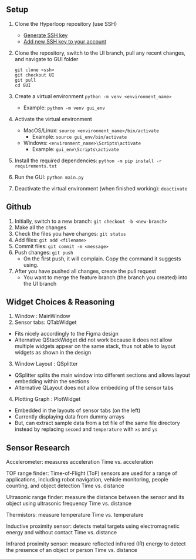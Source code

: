 ## Setup
1. Clone the Hyperloop repository (use SSH)
    * [Generate SSH key](https://docs.github.com/en/authentication/connecting-to-github-with-ssh/generating-a-new-ssh-key-and-adding-it-to-the-ssh-agent)
    * [Add new SSH key to your account](https://docs.github.com/en/authentication/connecting-to-github-with-ssh/adding-a-new-ssh-key-to-your-github-account)

2. Clone the repository, switch to the UI branch, pull any recent changes, and navigate to GUI folder
    ```
    git clone <ssh>
    git checkout UI
    git pull
    cd GUI
    ```

3. Create a virtual environment
    `python -m venv <environment_name>`
    * Example: `python -m venv gui_env`

4. Activate the virtual environment
    * MacOS/Linux: `source <environment_name>/bin/activate`
        * Example: `source gui_env/bin/activate`
    * Windows: `<environment_name>\Scripts\activate`
        * Example: `gui_env\Scripts\activate`

5. Install the required dependencies: `python -m pip install -r requirements.txt`

6. Run the GUI: `python main.py`

7. Deactivate the virtual environment (when finished working): `deactivate`

## Github
1. Initially, switch to a new branch: `git checkout -b <new-branch>`
2. Make all the changes
3. Check the files you have changes: `git status`
4. Add files: `git add <filename>`
5. Commit files: `git commit -m <message>`
6. Push changes: `git push`
   - On the first push, it will complain. Copy the command it suggests using.
7. After you have pushed all changes, create the pull request
   - You want to merge the feature branch (the branch you created) into the UI branch

## Widget Choices & Reasoning
1. Window : MainWindow
2. Sensor tabs: QTabWidget
- Fits nicely accordingly to the Figma design
- Alternative QStackWidget did not work because it does not allow multiple widgets appear on the same stack, thus not able to layout widgets as shown in the design
3. Window Layout : QSplitter
- QSplitter splits the main window into different sections and allows layout embedding within the sections
- Alternative QLayout does not allow embedding of the sensor tabs
4. Plotting Graph : PlotWidget
- Embedded in the layouts of sensor tabs (on the left)
- Currently displaying data from dummy arrays
- But, can extract sample data from a txt file of the same file directory instead by replacing `second` and `temperature` with `xs` and `ys`

## Sensor Research
Accelerometer: 
measures acceleration
Time vs. acceleration

TOF range finder: 
Time-of-Flight (ToF) sensors are used for a range of applications, including robot navigation, vehicle monitoring, people counting, and object detection
Time vs. distance 

Ultrasonic range finder: 
measure the distance between the sensor and its object using ultrasonic frequency
Time vs. distance

Thermistors: 
measure temperature
Time vs. temperature

Inductive proximity sensor: 
detects metal targets using electromagnetic energy and without contact
Time vs. distance 

Infrared proximity sensor: 
measure reflected infrared (IR) energy to detect the presence of an object or person
Time vs. distance 
